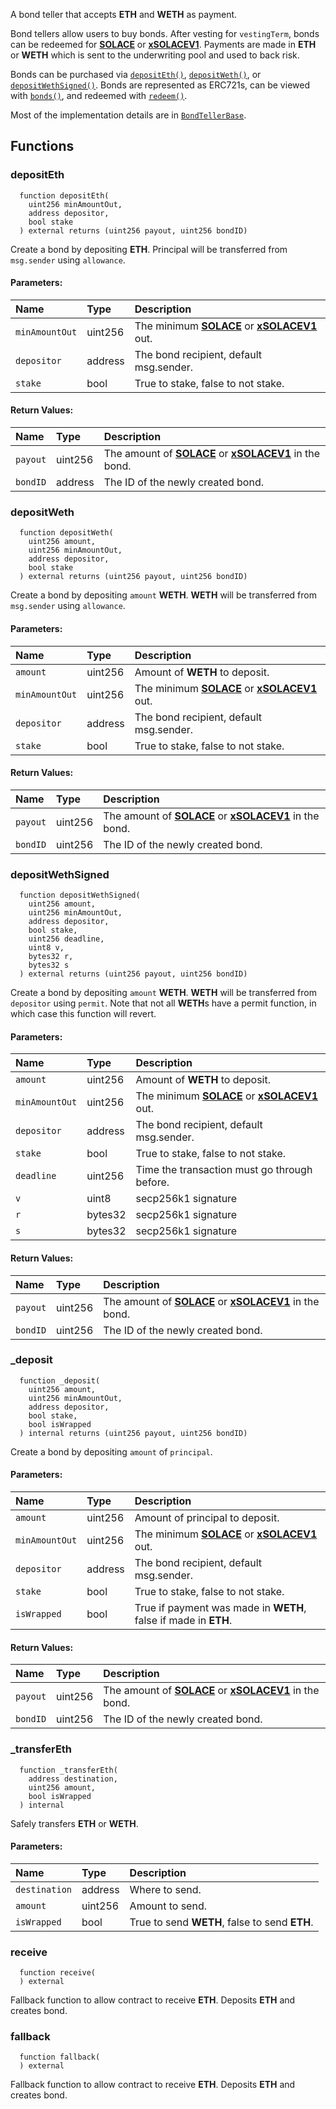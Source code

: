 A bond teller that accepts **ETH** and **WETH** as payment.

Bond tellers allow users to buy bonds. After vesting for `vestingTerm`, bonds can be redeemed for [**SOLACE**](./../SOLACE) or [**xSOLACEV1**](./../staking/xSOLACEV1). Payments are made in **ETH** or **WETH** which is sent to the underwriting pool and used to back risk.

Bonds can be purchased via [`depositEth()`](#depositeth), [`depositWeth()`](#depositweth), or [`depositWethSigned()`](#depositwethsigned). Bonds are represented as ERC721s, can be viewed with [`bonds()`](#bonds), and redeemed with [`redeem()`](#redeem).

Most of the implementation details are in [`BondTellerBase`](./BondTellerBase).


## Functions
### depositEth
```solidity
  function depositEth(
    uint256 minAmountOut,
    address depositor,
    bool stake
  ) external returns (uint256 payout, uint256 bondID)
```
Create a bond by depositing **ETH**.
Principal will be transferred from `msg.sender` using `allowance`.


#### Parameters:
| Name | Type | Description                                                          |
| :--- | :--- | :------------------------------------------------------------------- |
|`minAmountOut` | uint256 | The minimum [**SOLACE**](./../SOLACE) or [**xSOLACEV1**](./../staking/xSOLACEV1) out.
|`depositor` | address | The bond recipient, default msg.sender.
|`stake` | bool | True to stake, false to not stake.

#### Return Values:
| Name                           | Type          | Description                                                                  |
| :----------------------------- | :------------ | :--------------------------------------------------------------------------- |
|`payout`| uint256 | The amount of [**SOLACE**](./../SOLACE) or [**xSOLACEV1**](./../staking/xSOLACEV1) in the bond.
|`bondID`| address | The ID of the newly created bond.
### depositWeth
```solidity
  function depositWeth(
    uint256 amount,
    uint256 minAmountOut,
    address depositor,
    bool stake
  ) external returns (uint256 payout, uint256 bondID)
```
Create a bond by depositing `amount` **WETH**.
**WETH** will be transferred from `msg.sender` using `allowance`.


#### Parameters:
| Name | Type | Description                                                          |
| :--- | :--- | :------------------------------------------------------------------- |
|`amount` | uint256 | Amount of **WETH** to deposit.
|`minAmountOut` | uint256 | The minimum [**SOLACE**](./../SOLACE) or [**xSOLACEV1**](./../staking/xSOLACEV1) out.
|`depositor` | address | The bond recipient, default msg.sender.
|`stake` | bool | True to stake, false to not stake.

#### Return Values:
| Name                           | Type          | Description                                                                  |
| :----------------------------- | :------------ | :--------------------------------------------------------------------------- |
|`payout`| uint256 | The amount of [**SOLACE**](./../SOLACE) or [**xSOLACEV1**](./../staking/xSOLACEV1) in the bond.
|`bondID`| uint256 | The ID of the newly created bond.
### depositWethSigned
```solidity
  function depositWethSigned(
    uint256 amount,
    uint256 minAmountOut,
    address depositor,
    bool stake,
    uint256 deadline,
    uint8 v,
    bytes32 r,
    bytes32 s
  ) external returns (uint256 payout, uint256 bondID)
```
Create a bond by depositing `amount` **WETH**.
**WETH** will be transferred from `depositor` using `permit`.
Note that not all **WETH**s have a permit function, in which case this function will revert.


#### Parameters:
| Name | Type | Description                                                          |
| :--- | :--- | :------------------------------------------------------------------- |
|`amount` | uint256 | Amount of **WETH** to deposit.
|`minAmountOut` | uint256 | The minimum [**SOLACE**](./../SOLACE) or [**xSOLACEV1**](./../staking/xSOLACEV1) out.
|`depositor` | address | The bond recipient, default msg.sender.
|`stake` | bool | True to stake, false to not stake.
|`deadline` | uint256 | Time the transaction must go through before.
|`v` | uint8 | secp256k1 signature
|`r` | bytes32 | secp256k1 signature
|`s` | bytes32 | secp256k1 signature

#### Return Values:
| Name                           | Type          | Description                                                                  |
| :----------------------------- | :------------ | :--------------------------------------------------------------------------- |
|`payout`| uint256 | The amount of [**SOLACE**](./../SOLACE) or [**xSOLACEV1**](./../staking/xSOLACEV1) in the bond.
|`bondID`| uint256 | The ID of the newly created bond.
### _deposit
```solidity
  function _deposit(
    uint256 amount,
    uint256 minAmountOut,
    address depositor,
    bool stake,
    bool isWrapped
  ) internal returns (uint256 payout, uint256 bondID)
```
Create a bond by depositing `amount` of `principal`.


#### Parameters:
| Name | Type | Description                                                          |
| :--- | :--- | :------------------------------------------------------------------- |
|`amount` | uint256 | Amount of principal to deposit.
|`minAmountOut` | uint256 | The minimum [**SOLACE**](./../SOLACE) or [**xSOLACEV1**](./../staking/xSOLACEV1) out.
|`depositor` | address | The bond recipient, default msg.sender.
|`stake` | bool | True to stake, false to not stake.
|`isWrapped` | bool | True if payment was made in **WETH**, false if made in **ETH**.

#### Return Values:
| Name                           | Type          | Description                                                                  |
| :----------------------------- | :------------ | :--------------------------------------------------------------------------- |
|`payout`| uint256 | The amount of [**SOLACE**](./../SOLACE) or [**xSOLACEV1**](./../staking/xSOLACEV1) in the bond.
|`bondID`| uint256 | The ID of the newly created bond.
### _transferEth
```solidity
  function _transferEth(
    address destination,
    uint256 amount,
    bool isWrapped
  ) internal
```
Safely transfers **ETH** or **WETH**.


#### Parameters:
| Name | Type | Description                                                          |
| :--- | :--- | :------------------------------------------------------------------- |
|`destination` | address | Where to send.
|`amount` | uint256 | Amount to send.
|`isWrapped` | bool | True to send **WETH**, false to send **ETH**.

### receive
```solidity
  function receive(
  ) external
```
Fallback function to allow contract to receive **ETH**.
Deposits **ETH** and creates bond.



### fallback
```solidity
  function fallback(
  ) external
```
Fallback function to allow contract to receive **ETH**.
Deposits **ETH** and creates bond.




